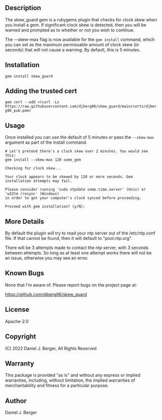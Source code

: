 ## Description

The skew_guard gem is a rubygems plugin that checks for clock skew when you
install a gem. If significant clock skew is detected, then you will be warned
and prompted as to whether or not you wish to continue.

The --skew-max flag is now available for the `gem install` command, which you
can set as the maximum permissable amount of clock skew (in seconds) that will
not cause a warning. By default, this is 5 minutes.

## Installation

`gem install skew_guard`

## Adding the trusted cert
`gem cert --add <(curl -Ls https://raw.githubusercontent.com/djberg96/skew_guard/main/certs/djberg96_pub.pem)`

## Usage
  Once installed you can use the default of 5 minutes or pass the `--skew-max` argument
  as part of the install command. 

  ```
  # Let's pretend there's a clock skew over 2 minutes. You would see this:
  gem install --skew-max 120 some_gem

  Checking for clock skew...

  Your clock appears to be skewed by 120 or more seconds. Gem installation attempts may fail.

  Please consider running 'sudo ntpdate some.time.server' (Unix) or 'w32tm /resync' (Windows)
  in order to get your computer's clock synced before proceeding.

  Proceed with gem installation? (y/N):
  ```

## More Details
By default the plugin will try to read your ntp server out of the /etc/ntp.conf file. If
that cannot be found, then it will default to "pool.ntp.org".

There will be 3 attempts made to contact the ntp server, with 3 seconds between attempts.
So long as at least one attempt works there will not be an issue, otherwise you may see
an error.

## Known Bugs
None that I'm aware of. Please report bugs on the project page at:

https://github.com/djberg96/skew_guard

## License
Apache-2.0

## Copyright
(C) 2022 Daniel J. Berger, All Rights Reserved

## Warranty
This package is provided "as is" and without any express or
implied warranties, including, without limitation, the implied
warranties of merchantability and fitness for a particular purpose.

## Author
Daniel J. Berger
